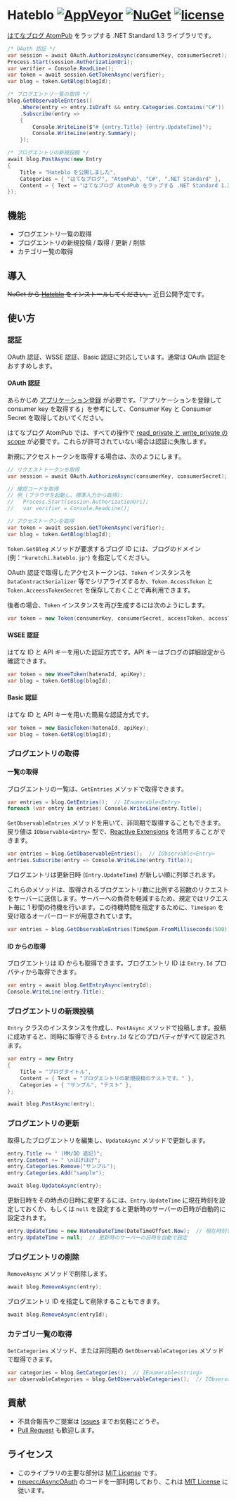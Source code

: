 # Hateblo [![AppVeyor](https://img.shields.io/appveyor/ci/kuretchi/Hateblo.svg?style=flat-square&logo=appveyor)](https://ci.appveyor.com/project/kuretchi/hateblo) [![NuGet](https://img.shields.io/nuget/v/Hateblo.svg?style=flat-square)](https://www.nuget.org/packages/Hateblo) [![license](https://img.shields.io/github/license/kuretchi/Hateblo.svg?style=flat-square)](https://github.com/kuretchi/Hateblo/blob/master/LICENSE.txt)

[はてなブログ AtomPub](http://developer.hatena.ne.jp/ja/documents/blog/apis/atom) をラップする .NET Standard 1.3 ライブラリです。

```csharp
/* OAuth 認証 */
var session = await OAuth.AuthorizeAsync(consumerKey, consumerSecret);  // アプリケーションの認証
Process.Start(session.AuthorizationUri);                                // ブラウザで認証ページを開く
var verifier = Console.ReadLine();                                      // 確認コードをコンソールから入力
var token = await session.GetTokenAsync(verifier);                      // 確認コードからアクセストークンを取得
var blog = token.GetBlog(blogId);                                       // ブログ ID で操作対象のブログを指定

/* ブログエントリ一覧の取得 */
blog.GetObservableEntries()                                             // IObservable<Entry>
    .Where(entry => entry.IsDraft && entry.Categories.Contains("C#"))   // カテゴリに C# が含まれている下書き
    .Subscribe(entry =>
    {
        Console.WriteLine($"# {entry.Title} {entry.UpdateTime}");
        Console.WriteLine(entry.Summary);                               // タイトルと更新日時、要約をコンソールに出力
    });

/* ブログエントリの新規投稿 */
await blog.PostAsync(new Entry
{
    Title = "Hateblo を公開しました",
    Categories = { "はてなブログ", "AtomPub", "C#", ".NET Standard" },
    Content = { Text = "はてなブログ AtomPub をラップする .NET Standard 1.3 ライブラリです。" },
});
```

## 機能

- ブログエントリ一覧の取得
- ブログエントリの新規投稿 / 取得 / 更新 / 削除
- カテゴリ一覧の取得

## 導入

~~NuGet から [Hateblo](https://www.nuget.org/packages/Hateblo) をインストールしてください。~~ 近日公開予定です。

## 使い方

### 認証

OAuth 認証、WSSE 認証、Basic 認証に対応しています。通常は OAuth 認証をおすすめします。

#### OAuth 認証

あらかじめ [アプリケーション登録](http://developer.hatena.ne.jp/ja/documents/auth/apis/oauth/consumer) が必要です。「アプリケーションを登録して consumer key を取得する」を参考にして、Consumer Key と Consumer Secret を取得しておいてください。

はてなブログ AtomPub では、すべての操作で [read\_private と write\_private の scope](http://developer.hatena.ne.jp/ja/documents/auth/apis/oauth/scopes#read_private) が必要です。これらが許可されていない場合は認証に失敗します。

新規にアクセストークンを取得する場合は、次のようにします。

```csharp
// リクエストトークンを取得
var session = await OAuth.AuthorizeAsync(consumerKey, consumerSecret);

// 確認コードを取得
// 例 (ブラウザを起動し、標準入力から取得):
//   Process.Start(session.AuthorizationUri);
//   var verifier = Console.ReadLine();

// アクセストークンを取得
var token = await session.GetTokenAsync(verifier);
var blog = token.GetBlog(blogId);
```

`Token.GetBlog` メソッドが要求するブログ ID には、ブログのドメイン (例：`"kuretchi.hateblo.jp"`) を指定してください。

OAuth 認証で取得したアクセストークンは、`Token` インスタンスを `DataContractSerializer` 等でシリアライズするか、`Token.AccessToken` と `Token.AcceessTokenSecret` を保存しておくことで再利用できます。

後者の場合、`Token` インスタンスを再び生成するには次のようにします。

```csharp
var token = new Token(consumerKey, consumerSecret, accessToken, accessTokenSecret);
```

#### WSEE 認証

はてな ID と API キーを用いた認証方式です。API キーはブログの詳細設定から確認できます。

```csharp
var token = new WseeToken(hatenaId, apiKey);
var blog = token.GetBlog(blogId);
```

#### Basic 認証

はてな ID と API キーを用いた簡易な認証方式です。

```csharp
var token = new BasicToken(hatenaId, apiKey);
var blog = token.GetBlog(blogId);
```

### ブログエントリの取得

#### 一覧の取得

ブログエントリの一覧は、`GetEntries` メソッドで取得できます。

```csharp
var entries = blog.GetEntries();  // IEnumerable<Entry>
foreach (var entry in entries) Console.WriteLine(entry.Title);
```

`GetObservableEntries` メソッドを用いて、非同期で取得することもできます。戻り値は `IObservable<Entry>` 型で、[Reactive Extensions](https://github.com/Reactive-Extensions/Rx.NET) を活用することができます。

```csharp
var entries = blog.GetObaservableEntries();  // IObservable<Entry>
entries.Subscribe(entry => Console.WriteLine(entry.Title));
```

ブログエントリは更新日時 (`Entry.UpdateTime`) が新しい順に列挙されます。

これらのメソッドは、取得されるブログエントリ数に比例する回数のリクエストをサーバーに送信します。サーバーへの負荷を軽減するため、規定ではリクエスト毎に 1 秒間の待機を行います。この待機時間を指定するために、`TimeSpan` を受け取るオーバーロードが用意されています。

```csharp
var entries = blog.GetObservableEntries(TimeSpan.FromMilliseconds(500));  // リクエスト毎に 500 ms の間隔を空ける
```

#### ID からの取得

ブログエントリは ID からも取得できます。ブログエントリ ID は `Entry.Id` プロパティから取得できます。

```csharp
var entry = await blog.GetEntryAsync(entryId);
Console.WriteLine(entry.Title);
```

### ブログエントリの新規投稿

`Entry` クラスのインスタンスを作成し、`PostAsync` メソッドで投稿します。投稿に成功すると、同時に取得できる `Entry.Id` などのプロパティがすべて設定されます。

```csharp
var entry = new Entry
{
    Title = "ブログタイトル",
    Content = { Text = "ブログエントリの新規投稿のテストです。" },
    Categories = { "サンプル", "テスト" },
};

await blog.PostAsync(entry);
```

### ブログエントリの更新

取得したブログエントリを編集し、`UpdateAsync` メソッドで更新します。

```csharp
entry.Title += " (MM/DD 追記)";
entry.Content += " \nほげほげ";
entry.Categories.Remove("サンプル");
entry.Categories.Add("sample");

await blog.UpdateAsync(entry);
```

更新日時をその時点の日時に変更するには、`Entry.UpdateTime` に現在時刻を設定しておくか、もしくは `null` を設定すると更新時のサーバーの日時が自動的に設定されます。

```csharp
entry.UpdateTime = new HatenaDateTime(DateTimeOffset.Now);  // 現在時刻を設定
entry.UpdateTime = null;  // 更新時のサーバーの日時を自動で設定
```

### ブログエントリの削除

`RemoveAsync` メソッドで削除します。

```csharp
await blog.RemoveAsync(entry);
```

ブログエントリ ID を指定して削除することもできます。

```csharp
await blog.RemoveAsync(entryId);
```

### カテゴリ一覧の取得

`GetCategories` メソッド、または非同期の `GetObservableCategories` メソッドで取得できます。

```csharp
var categories = blog.GetCategories();  // IEnumerable<string>
var observableCategories = blog.GetObservableCategories();  // IObservable<string>
```

## 貢献

- 不具合報告やご提案は [Issues](https://github.com/kuretchi/Hateblo/issues) までお気軽にどうぞ。
- [Pull Request](https://github.com/kuretchi/Hateblo/pulls) も歓迎します。

## ライセンス

- このライブラリの主要な部分は [MIT License](https://github.com/kuretchi/Hateblo/blob/master/LICENSE.txt) です。
- [neuecc/AsyncOAuth](https://github.com/neuecc/AsyncOAuth) のコードを一部利用しており、これは [MIT License](https://opensource.org/licenses/MIT) に従います。

